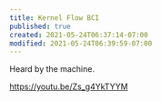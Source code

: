 ```yaml
---
title: Kernel Flow BCI
published: true
created: 2021-05-24T06:37:14-07:00
modified: 2021-05-24T06:39:59-07:00
---
```


Heard by the machine.

https://youtu.be/Zs_g4YkTYYM
